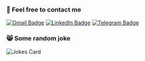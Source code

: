 ### 💬 Feel free to contact me

[![Gmail Badge](https://img.shields.io/badge/Gmail-D14836?style=for-the-badge&logo=gmail&logoColor=white)](mailto:vladimir.yevseev@gmail.com)
[![LinkedIn Badge](https://img.shields.io/badge/LinkedIn-0077B5?style=for-the-badge&logo=linkedin&logoColor=white)](https://www.linkedin.com/in/vvolodya-evseev/)
[![Telegram Badge](https://img.shields.io/badge/Telegram-2CA5E0?style=for-the-badge&logo=telegram&logoColor=white)](https://t.me/vVladimirEvseev)


### 😸 Some random joke

![Jokes Card](https://readme-jokes.vercel.app/api?theme=watermelon)




